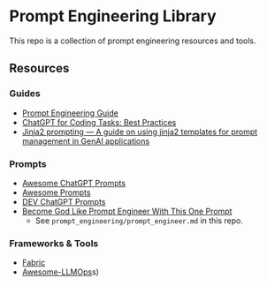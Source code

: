 # Prompt Engineering Library

This repo is a collection of prompt engineering resources and tools.

## Resources

### Guides

- [Prompt Engineering Guide](https://www.promptingguide.ai/)
- [ChatGPT for Coding Tasks: Best Practices](https://16x.engineer/2024/02/03/chatgpt-coding-best-practices.html)
- [Jinja2 prompting — A guide on using jinja2 templates for prompt management in GenAI applications](https://medium.com/@alecgg27895/jinja2-prompting-a-guide-on-using-jinja2-templates-for-prompt-management-in-genai-applications-e36e5c1243cf)

### Prompts

- [Awesome ChatGPT Prompts](https://github.com/f/awesome-chatgpt-prompts)
- [Awesome Prompts](https://github.com/ai-boost/awesome-prompts)
- [DEV ChatGPT Prompts](https://github.com/PickleBoxer/dev-chatgpt-prompts)
- [Become God Like Prompt Engineer With This One Prompt](https://www.reddit.com/r/ChatGPT/comments/14d7pfz/become_god_like_prompt_engineer_with_this_one/)
  - See `prompt_engineering/prompt_engineer.md` in this repo.

### Frameworks & Tools

- [Fabric](https://github.com/danielmiessler/fabric)
- [Awesome-LLMOps](https://github.com/tensorchord/Awesome-LLMOp)s)
